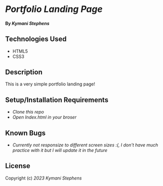 # _Portfolio Landing Page_

#### By _**Kymani Stephens**_

## Technologies Used

* HTML5
* CSS3

## Description

This is a very simple portfolio landing page!

## Setup/Installation Requirements

* _Clone this repo_
* _Open Index.html in your broser_

## Known Bugs

* _Currently not responsize to different screen sizes :(, I don't have much practice with it but I will update it in the future_

## License

Copyright (c) _2023_ _Kymani Stephens_
